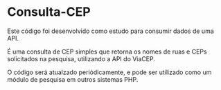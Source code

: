 # Consulta-CEP

Este código foi desenvolvido como estudo para consumir dados de uma API.

É uma consulta de CEP simples que retorna os nomes de ruas e CEPs solicitados na pesquisa, utilizando a API do ViaCEP.

O código será atualzado periódicamente, e pode ser utilizado como um módulo de pesquisa em outros sistemas PHP.
